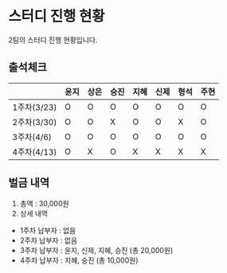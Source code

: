 # 스터디 진행 현황
2팀의 스터디 진행 현황입니다.

## 출석체크
|   |윤지|상은|승진|지혜|신제|형석|주현|
|---|---|---|---|---|---|---|---|
|1주차(3/23)|O  |O  |O  |O  |O  |O  |O  |
|2주차(3/30)|O  |O  |X  |O  |O  |X  |O  |
|3주차(4/6)|O  |O  |O  |O  |O  |O  |O  |
|4주차(4/13)|O  |X  |O  |X  |X  |X  |X  |

## 벌금 내역
1. 총액 : 30,000원
2. 상세 내역
* 1주차 납부자 : 없음
* 2주차 납부자 : 없음
* 3주차 납부자 : 윤지, 신제, 지혜, 승진 (총 20,000원)
* 4주차 납부자 : 지혜, 승진 (총 10,000원)
